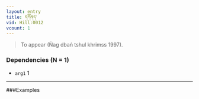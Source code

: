```yaml
---
layout: entry
title: དཀོནད་
vid: Hill:0012
vcount: 1
---
```


> To appear (Ṅag dbaṅ tshul khrimss 1997)\.

### Dependencies (N = 1)
* `arg1` 1

---

###Examples



